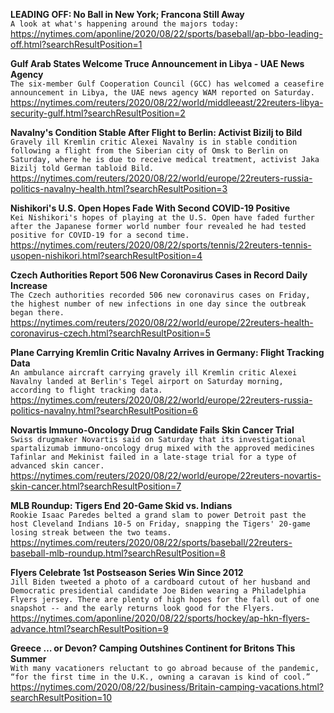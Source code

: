 **LEADING OFF: No Ball in New York; Francona Still Away**\
`A look at what's happening around the majors today:`\
https://nytimes.com/aponline/2020/08/22/sports/baseball/ap-bbo-leading-off.html?searchResultPosition=1

**Gulf Arab States Welcome Truce Announcement in Libya - UAE News Agency**\
`The six-member Gulf Cooperation Council (GCC) has welcomed a ceasefire announcement in Libya, the UAE news agency WAM reported on Saturday.`\
https://nytimes.com/reuters/2020/08/22/world/middleeast/22reuters-libya-security-gulf.html?searchResultPosition=2

**Navalny's Condition Stable After Flight to Berlin: Activist Bizilj to Bild**\
`Gravely ill Kremlin critic Alexei Navalny is in stable condition following a flight from the Siberian city of Omsk to Berlin on Saturday, where he is due to receive medical treatment, activist Jaka Bizilj told German tabloid Bild.`\
https://nytimes.com/reuters/2020/08/22/world/europe/22reuters-russia-politics-navalny-health.html?searchResultPosition=3

**Nishikori's U.S. Open Hopes Fade With Second COVID-19 Positive**\
`Kei Nishikori's hopes of playing at the U.S. Open have faded further after the Japanese former world number four revealed he had tested positive for COVID-19 for a second time. `\
https://nytimes.com/reuters/2020/08/22/sports/tennis/22reuters-tennis-usopen-nishikori.html?searchResultPosition=4

**Czech Authorities Report 506 New Coronavirus Cases in Record Daily Increase**\
`The Czech authorities recorded 506 new coronavirus cases on Friday, the highest number of new infections in one day since the outbreak began there.`\
https://nytimes.com/reuters/2020/08/22/world/europe/22reuters-health-coronavirus-czech.html?searchResultPosition=5

**Plane Carrying Kremlin Critic Navalny Arrives in Germany: Flight Tracking Data**\
`An ambulance aircraft carrying gravely ill Kremlin critic Alexei Navalny landed at Berlin's Tegel airport on Saturday morning, according to flight tracking data.`\
https://nytimes.com/reuters/2020/08/22/world/europe/22reuters-russia-politics-navalny.html?searchResultPosition=6

**Novartis Immuno-Oncology Drug Candidate Fails Skin Cancer Trial**\
`Swiss drugmaker Novartis said on Saturday that its investigational spartalizumab immuno-oncology drug mixed with the approved medicines Tafinlar and Mekinist failed in a late-stage trial for a type of advanced skin cancer.`\
https://nytimes.com/reuters/2020/08/22/world/europe/22reuters-novartis-skin-cancer.html?searchResultPosition=7

**MLB Roundup: Tigers End 20-Game Skid vs. Indians**\
`Rookie Isaac Paredes belted a grand slam to power Detroit past the host Cleveland Indians 10-5 on Friday, snapping the Tigers' 20-game losing streak between the two teams.`\
https://nytimes.com/reuters/2020/08/22/sports/baseball/22reuters-baseball-mlb-roundup.html?searchResultPosition=8

**Flyers Celebrate 1st Postseason Series Win Since 2012**\
`Jill Biden tweeted a photo of a cardboard cutout of her husband and Democratic presidential candidate Joe Biden wearing a Philadelphia Flyers jersey. There are plenty of high hopes for the fall out of one snapshot -- and the early returns look good for the Flyers.`\
https://nytimes.com/aponline/2020/08/22/sports/hockey/ap-hkn-flyers-advance.html?searchResultPosition=9

**Greece … or Devon? Camping Outshines Continent for Britons This Summer**\
`With many vacationers reluctant to go abroad because of the pandemic, “for the first time in the U.K., owning a caravan is kind of cool.”`\
https://nytimes.com/2020/08/22/business/Britain-camping-vacations.html?searchResultPosition=10

